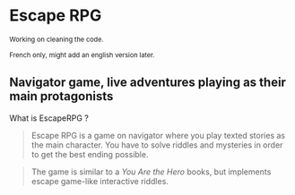 # Escape RPG

<sub>Working on cleaning the code.</sub>

<sub>French only, might add an english version later.</sub>

## Navigator game, live adventures playing as their main protagonists

What is EscapeRPG ?
>Escape RPG is a game on navigator where you play texted stories as the main character.
>You have to solve riddles and mysteries in order to get the best ending possible.

>The game is similar to a _You Are the Hero_ books, but implements escape game-like interactive riddles.
